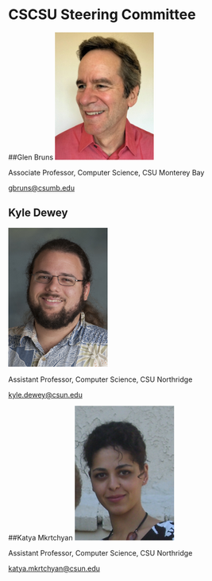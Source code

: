 # CSCSU Steering Committee

##Glen Bruns
<img src="glenn.png" width="200"/>

Associate Professor, Computer Science, CSU Monterey Bay

[gbruns@csumb.edu](gbruns@csumb.edu)

## Kyle Dewey
<img src="kd.jpg" width="200"/>

Assistant Professor, Computer Science, CSU Northridge

[kyle.dewey@csun.edu](kyle.dewey@csun.edu)

##Katya Mkrtchyan
<img src="km.png" width="200"/>

Assistant Professor, Computer Science, CSU Northridge

[katya.mkrtchyan@csun.edu](katya.mkrtchyan@csun.edu)